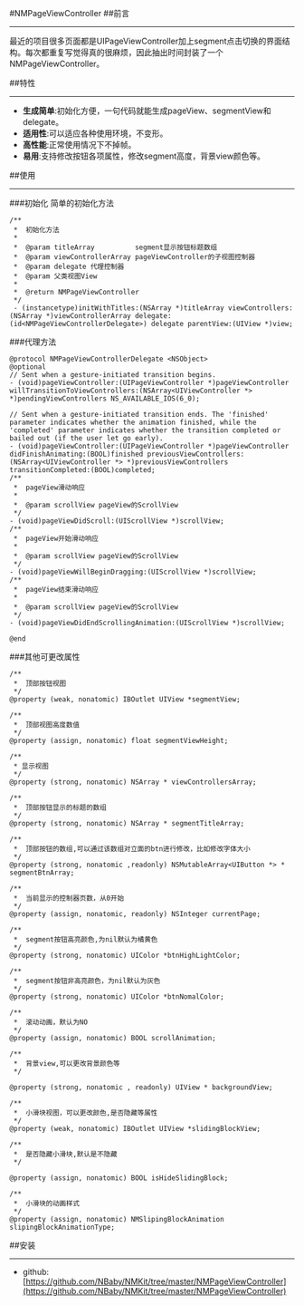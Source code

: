 #NMPageViewController
##前言
***
最近的项目很多页面都是UIPageViewController加上segment点击切换的界面结构。每次都重复写觉得真的很麻烦，因此抽出时间封装了一个NMPageViewController。

##特性
***
* **生成简单**:初始化方便，一句代码就能生成pageView、segmentView和delegate。
* **适用性**:可以适应各种使用环境，不变形。
* **高性能**:正常使用情况下不掉帧。
* **易用**:支持修改按钮各项属性，修改segment高度，背景view颜色等。

##使用
***
###初始化
简单的初始化方法

	/**
	 *  初始化方法
	 *
	 *  @param titleArray          segment显示按钮标题数组
	 *  @param viewControllerArray pageViewController的子视图控制器
	 *  @param delegate 代理控制器
	 *  @param 父类视图View
	 *
	 *  @return NMPageViewController
	 */
	 - (instancetype)initWithTitles:(NSArray *)titleArray viewControllers:(NSArray *)viewControllerArray delegate:(id<NMPageViewControllerDelegate>) delegate parentView:(UIView *)view;
 	
###代理方法

	@protocol NMPageViewControllerDelegate <NSObject>
	@optional
	// Sent when a gesture-initiated transition begins.
	- (void)pageViewController:(UIPageViewController *)pageViewController willTransitionToViewControllers:(NSArray<UIViewController *> *)pendingViewControllers NS_AVAILABLE_IOS(6_0);

	// Sent when a gesture-initiated transition ends. The 'finished' parameter indicates whether the animation finished, while the 'completed' parameter indicates whether the transition completed or bailed out (if the user let go early).
	- (void)pageViewController:(UIPageViewController *)pageViewController didFinishAnimating:(BOOL)finished previousViewControllers:(NSArray<UIViewController *> *)previousViewControllers transitionCompleted:(BOOL)completed;
	/**
	 *  pageView滑动响应
	 *
	 *  @param scrollView pageView的ScrollView
	 */
	- (void)pageViewDidScroll:(UIScrollView *)scrollView;
	/**
	 *  pageView开始滑动响应
	 *
	 *  @param scrollView pageView的ScrollView
	 */
	- (void)pageViewWillBeginDragging:(UIScrollView *)scrollView;
	/**
	 *  pageView结束滑动响应
	 *
	 *  @param scrollView pageView的ScrollView
	 */
	- (void)pageViewDidEndScrollingAnimation:(UIScrollView *)scrollView;

	@end

 
###其他可更改属性

	/**
	 *  顶部按钮视图
	 */
	@property (weak, nonatomic) IBOutlet UIView *segmentView;

	/**
	 *  顶部视图高度数值
	 */
	@property (assign, nonatomic) float segmentViewHeight;

	/**
	 * 显示视图
	 */
	@property (strong, nonatomic) NSArray * viewControllersArray;

	/**
	 *  顶部按钮显示的标题的数组
	 */
	@property (strong, nonatomic) NSArray * segmentTitleArray;

	/**
	 *  顶部按钮的数组,可以通过该数组对立面的btn进行修改，比如修改字体大小
	 */
	@property (strong, nonatomic ,readonly) NSMutableArray<UIButton *> * segmentBtnArray;

	/**
	 *  当前显示的控制器页数，从0开始
	 */
	@property (assign, nonatomic, readonly) NSInteger currentPage;

	/**
	 *  segment按钮高亮颜色,为nil默认为橘黄色
	 */
	@property (strong, nonatomic) UIColor *btnHighLightColor;

	/**
	 *  segment按钮非高亮颜色，为nil默认为灰色
	 */
	@property (strong, nonatomic) UIColor *btnNomalColor;

	/**
	 *  滚动动画，默认为NO
	 */
	@property (assign, nonatomic) BOOL scrollAnimation;

	/**
	 *  背景view,可以更改背景颜色等
	 */

	@property (strong, nonatomic , readonly) UIView * backgroundView;

	/**
	 *  小滑块视图，可以更改颜色,是否隐藏等属性
	 */
	@property (weak, nonatomic) IBOutlet UIView *slidingBlockView;

	/**
	 *  是否隐藏小滑块,默认是不隐藏
	 */

	@property (assign, nonatomic) BOOL isHideSlidingBlock;

	/**
	 *  小滑块的动画样式
	 */
	@property (assign, nonatomic) NMSlipingBlockAnimation slipingBlockAnimationType;

##安装
***
* github:[https://github.com/NBaby/NMKit/tree/master/NMPageViewController](https://github.com/NBaby/NMKit/tree/master/NMPageViewController)

 

